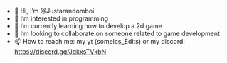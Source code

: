 - 👋 Hi, I’m @Justarandomboi
- 👀 I’m interested in programming
- 🌱 I’m currently learning how to develop a 2d game
- 💞️ I’m looking to collaborate on someone related to game development
- 📫 How to reach me: my yt (somelcs_Edits) or my discord: https://discord.gg/JqkxsTVkbN

<!---
Justarandomboi/Justarandomboi is a ✨ special ✨ repository because its `README.md` (this file) appears on your GitHub profile.
You can click the Preview link to take a look at your changes.
--->
